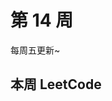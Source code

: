# 第 14 周 <Badge text="已发布" type="warn"/>

每周五更新~



## 本周 LeetCode


<SolutionItem :dataSource="[
  {
    title: '0020 有效的括号',
    imgUrl: 'https://w3fun-1253290453.cos.ap-chengdu.myqcloud.com/cattle/solution/easy/0020-valid-parentheses.png',
    link: '/solution/easy/0020-valid-parentheses.html'
  },
  {
    title: '0155 最小栈',
    imgUrl: 'https://w3fun-1253290453.cos.ap-chengdu.myqcloud.com/cattle/solution/easy/0155-min-stack.png',
    link: '/solution/easy/0155-min-stack.html'
  },
  {
    title: '0225 用队列实现栈',
    imgUrl: 'https://w3fun-1253290453.cos.ap-chengdu.myqcloud.com/cattle/solution/easy/0225-implement-stack-using-queues.png',
    link: '/solution/easy/0225-implement-stack-using-queues.html'
  },
  {
    title: '0232 用栈实现队列',
    imgUrl: 'https://w3fun-1253290453.cos.ap-chengdu.myqcloud.com/cattle/solution/easy/0232-implement-queue-using-stacks.png',
    link: '/solution/easy/0232-implement-queue-using-stacks.html'
  },
  {
    title: '0496 下一个更大元素 I',
    imgUrl: 'https://w3fun-1253290453.cos.ap-chengdu.myqcloud.com/cattle/solution/easy/0496-next-greater-element-i.png',
    link: '/solution/easy/0496-next-greater-element-i.html'
  },
  {
    title: '0682 棒球比赛',
    imgUrl: 'https://w3fun-1253290453.cos.ap-chengdu.myqcloud.com/cattle/solution/easy/0682-baseball-game.png',
    link: '/solution/easy/0682-baseball-game.html'
  },
  {
    title: '0844 比较含退格的字符串',
    imgUrl: 'https://w3fun-1253290453.cos.ap-chengdu.myqcloud.com/cattle/solution/easy/0844-backspace-string-compare.png',
    link: '/solution/easy/0844-backspace-string-compare.html'
  }
]" />


